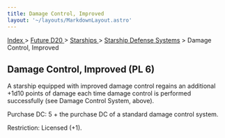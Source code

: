 ```yaml
---
title: Damage Control, Improved
layout: '~/layouts/MarkdownLayout.astro'
---
```


[ Index ](/) > [ Future D20 ](/future.d20.srd) > [ Starships ](/future.d20.srd/starships) > [Starship Defense Systems](/future.d20.srd/starships/starship.defense.systems) > Damage Control, Improved

##  Damage Control, Improved (PL 6)

A starship equipped with improved damage control regains an additional +1d10
points of damage each time damage control is performed successfully (see
Damage Control System, above).

Purchase DC: 5 + the purchase DC of a standard damage control system.

Restriction: Licensed (+1).

